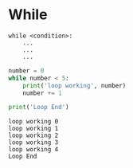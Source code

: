# While

```
while <condition>:
    ...
    ...
    ...
```

```python
number = 0
while number < 5:
    print('loop working', number)
    number += 1

print('Loop End')
```

```
loop working 0
loop working 1
loop working 2
loop working 3
loop working 4
Loop End
```
